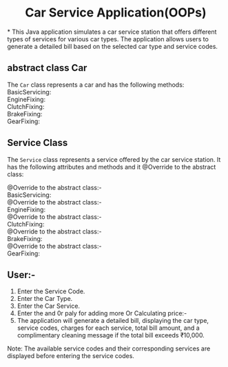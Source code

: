 

<h1 align="center"> Car Service Application(OOPs)</h1>
* This Java application simulates a car service station that offers different types of services for various car types. The application allows users to generate a detailed bill based on the selected car type and service codes.

## abstract class Car
The `Car` class represents a car and has the following methods:
BasicServicing:<br>
EngineFixing:<br>
ClutchFixing:<br>
BrakeFixing:<br>
GearFixing:<br>

## Service Class
The `Service` class represents a service offered by the car service station. It has the following attributes and methods and it @Override to the abstract class:<br>

@Override to the abstract class:-<br>
BasicServicing:<br>
@Override to the abstract class:-<br>
EngineFixing:<br>
@Override to the abstract class:-<br>
ClutchFixing:<br>
@Override to the abstract class:-<br>
BrakeFixing:<br>
@Override to the abstract class:-<br>
GearFixing:<br>


## User:-
1. Enter the Service Code.
2. Enter the Car Type.
3. Enter the Car Service.
4. Enter the and 0r paly for adding more Or Calculating price:-
5. The application will generate a detailed bill, displaying the car type, service codes, charges for each service, total bill amount, and a complimentary cleaning message if the total bill exceeds ₹10,000.

Note: The available service codes and their corresponding services are displayed before entering the service codes.<br>


     
